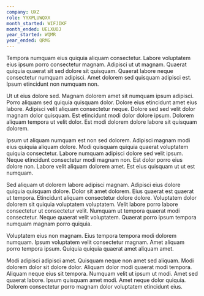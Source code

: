 ```yaml
---
company: UXZ
role: YYXPLUWQXX
month_started: WIFJIKF
month_ended: UELXUOJ
year_started: WQMR
year_ended: QRMG
---
```


Tempora numquam eius quiquia aliquam consectetur. Labore voluptatem eius ipsum porro consectetur magnam. Adipisci ut ut magnam. Quaerat quiquia quaerat sit sed dolore sit quisquam. Quaerat labore neque consectetur numquam adipisci. Amet dolorem sed quisquam adipisci est. Ipsum etincidunt non numquam non.

Ut ut eius dolore sed. Magnam dolorem amet sit numquam ipsum adipisci. Porro aliquam sed quiquia quisquam dolor. Dolore eius etincidunt amet eius labore. Adipisci velit aliquam consectetur neque. Dolore sed sed velit dolor magnam dolor quisquam. Est etincidunt modi dolor dolore ipsum. Dolorem aliquam tempora ut velit dolor. Est modi dolorem dolore labore sit quisquam dolorem.

Ipsum ut aliquam numquam est non sed dolorem. Adipisci magnam modi eius quiquia aliquam dolore. Modi quisquam quiquia quaerat voluptatem quiquia consectetur. Labore numquam adipisci dolore sed velit ipsum. Neque etincidunt consectetur modi magnam non. Est dolor porro eius dolore non. Labore velit aliquam dolorem amet. Est eius quisquam ut ut est numquam.

Sed aliquam ut dolorem labore adipisci magnam. Adipisci eius dolore quiquia quisquam dolore. Dolor sit amet dolorem. Eius quaerat est quaerat ut tempora. Etincidunt aliquam consectetur dolore dolore. Voluptatem dolor dolorem sit quiquia voluptatem voluptatem. Velit labore porro labore consectetur ut consectetur velit. Numquam ut tempora quaerat modi consectetur. Neque quaerat velit voluptatem. Quaerat porro ipsum tempora numquam magnam porro quiquia.

Voluptatem eius non magnam. Eius tempora tempora modi dolorem numquam. Ipsum voluptatem velit consectetur magnam. Amet aliquam porro tempora ipsum. Quiquia quiquia quaerat amet aliquam amet.

Modi adipisci adipisci amet. Quisquam neque non amet sed aliquam. Modi dolorem dolor sit dolore dolor. Aliquam dolor modi quaerat modi tempora. Aliquam neque eius sit tempora. Numquam velit ut ipsum ut modi. Amet sed quaerat labore. Ipsum quisquam amet modi. Amet neque dolor quiquia. Dolorem consectetur porro magnam dolor voluptatem etincidunt eius.
    